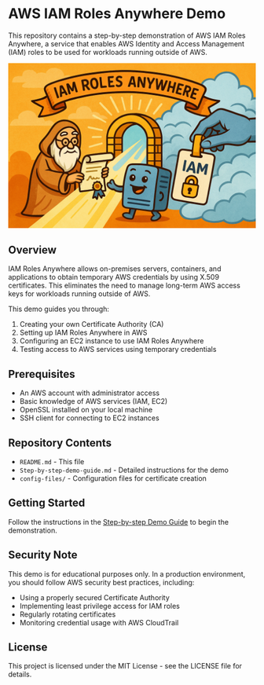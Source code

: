 # AWS IAM Roles Anywhere Demo

This repository contains a step-by-step demonstration of AWS IAM Roles Anywhere, a service that enables AWS Identity and Access Management (IAM) roles to be used for workloads running outside of AWS.

![AWS IAM Roles Anywhere](aws-iam-roles-anywhere.png)

## Overview

IAM Roles Anywhere allows on-premises servers, containers, and applications to obtain temporary AWS credentials by using X.509 certificates. This eliminates the need to manage long-term AWS access keys for workloads running outside of AWS.

This demo guides you through:

1. Creating your own Certificate Authority (CA)
2. Setting up IAM Roles Anywhere in AWS
3. Configuring an EC2 instance to use IAM Roles Anywhere
4. Testing access to AWS services using temporary credentials

## Prerequisites

- An AWS account with administrator access
- Basic knowledge of AWS services (IAM, EC2)
- OpenSSL installed on your local machine
- SSH client for connecting to EC2 instances

## Repository Contents

- `README.md` - This file
- `Step-by-step-demo-guide.md` - Detailed instructions for the demo
- `config-files/` - Configuration files for certificate creation

## Getting Started

Follow the instructions in the [Step-by-step Demo Guide](./Step-by-step-demo-guide.md) to begin the demonstration.

## Security Note

This demo is for educational purposes only. In a production environment, you should follow AWS security best practices, including:

- Using a properly secured Certificate Authority
- Implementing least privilege access for IAM roles
- Regularly rotating certificates
- Monitoring credential usage with AWS CloudTrail

## License

This project is licensed under the MIT License - see the LICENSE file for details.